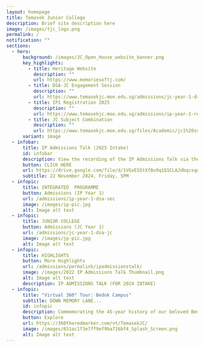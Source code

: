 ```yaml
---
layout: homepage
title: Temasek Junior College
description: Brief site description here
image: /images/tjc_logo.png
permalink: /
notification: ""
sections:
  - hero:
      background: /images/JC_Open_House_website_banner.png
      key_highlights:
        - title: Heritage Website
          description: ""
          url: https://www.memoriesoftj.com/
        - title: DSA-JC Engagement Session
          description: ""
          url: https://www.temasekjc.moe.edu.sg/admissions/jc-year-1-dsa-jc/
        - title: IP1 Registration 2025
          description: ""
          url: https://www.temasekjc.moe.edu.sg/admissions/ip-year-1-registration-n-appeals-2025-intake/
        - title: JC Subject Combination
          description: ""
          url: https://www.temasekjc.moe.edu.sg/files/Academic/jc1%20subject%20combination%20(2024)_update.pdf
      variant: image
  - infobar:
      title: IP Admissions Talk (2025 Intake)
      id: infobar
      description: View the recording of the IP Admissions Talk via the link below
      button: CLICK HERE
      url: https://drive.google.com/file/d/1VGxES5tXfBu9q1Q1CLAJdbqcsqAICh1H/view?usp=drive_link
      subtitle: 22 November 2024, Friday, 5PM
  - infopic:
      title: INTEGRATED  PROGRAMME
      button: Admissions (IP Year 1)
      url: /admissions/ip-year-1-dsa-sec
      image: /images/ip-pic.jpg
      alt: Image alt text
  - infopic:
      title: JUNIOR COLLEGE
      button: Admissions (JC Year 1)
      url: /admissions/jc-year-1-dsa-jc
      image: /images/jp-pic.jpg
      alt: Image alt text
  - infopic:
      title: HIGHLIGHTS
      button: More Highlights
      url: /admissions/permalink/ipadmissionstalk/
      image: /images/2022 IP Admissions Talk Thumbnail.png
      alt: Image alt text
      description: IP ADMISSIONS TALK (FOR 2024 INTAKE)
  - infopic:
      title: "Virtual 360° Tour: Bedok Campus"
      subtitle: DOWN MEMORY LANE...
      id: infopic
      description: Commemorating the 45-year history of our beloved Bedok campus
      button: Explore
      url: https://360theredmarker.com/vt/TemasekJC/
      image: /images/651ac1f3e7ff9ef9ba716bf4_Splash_Screen.png
      alt: Image alt text
---
```

